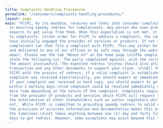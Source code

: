```yaml
---
title: Complaints Handling Procedures
permalink: "/consumers/complaints-handling-procedures/"
layout: page
main: "FCCPC, by its mandate, receives and looks into consumer complaints in a bid
  to ensuring speedy redress for complainants. Any person who uses products or services
  expects to get value from them. When this expectation is not met, it gives rise
  to complaints. \n\nIn order for FCCPC to address a complaint, the complainant must
  have initially engaged the provider of services or products. If not satisfied, the
  complainant can then file a complaint with FCCPC. This may either be in hard copy
  and delivered to any of our offices or by soft copy through the website portal or
  email. Please see the tab “About Us” on the home page.\n\nThe complaint must clearly
  state the following:\n1. The party complained against, with the correct address\n2.
  The amount involved\n3. The expected redress \n\nYou should also attach proof of
  transaction and any other documents to support your claim. \n\nAll these will help
  FCCPC with the process of redress, if a valid complaint is established. \n\nIf your
  complaint was received electronically, you should expect an immediate acknowledgement.
  If your complaint was received in hard copy, you should expect to get an acknowledgment
  within 2 working days.\n\nA complaint could be resolved immediately or take much
  more time depending on the nature of the complaint. Complaints require a response
  from the provider of products and services which FCCPC will request for. Some require
  the intervention of other stakeholders such as sector regulators while others do
  not.  While FCCPC is committed to providing speedy redress to valid complaints,
  the provision of accurate information and documentation makes this easier and reduces
  the timelines.\n\nIt takes anything between one (1) day and forty five days (45)
  days to get redress. However, some exceptions may exist beyond this timeframe."
---
```



